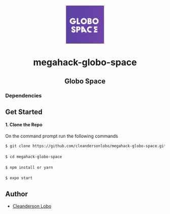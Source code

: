 <p align="center">
  <a href="https://github.com/cleandersonlobo/megahack-globo-space/">
    <img src="./screenshot/icon.png" alt="Logo" width=120 height=120>
  </a>

  <h1 align="center">megahack-globo-space</h1>

  <h2 align="center">
   Globo Space</h2>
  </p>
  <p>
</p>

### Dependencies

 
 ## Get Started
 
 #### 1. Clone the Repo
 
 On the command prompt run the following commands
 ```sh
 $ git clone https://github.com/cleandersonlobo/megahack-globo-space.git
 
$ cd megahack-globo-space
 
$ npm install or yarn 

$ expo start
 
 ```

## Author

*	[Cleanderson Lobo](mailto:cleandersonlobo@gmail.com)

